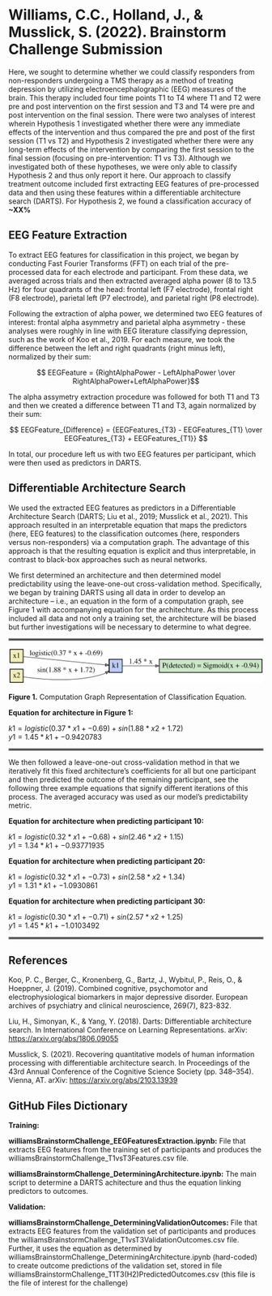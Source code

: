# Williams, C.C., Holland, J., & Musslick, S. (2022). Brainstorm Challenge Submission
Here, we sought to determine whether we could classify responders from non-responders undergoing a TMS therapy as a method of treating depression by utilizing electroencephalographic (EEG) measures of the brain. This therapy included four time points T1 to T4 where T1 and T2 were pre and post intervention on the first session and T3 and T4 were pre and post intervention on the final session. There were two analyses of interest wherein Hypothesis 1 investigated whether there were any immediate effects of the intervention and thus compared the pre and post of the first session (T1 vs T2) and Hypothesis 2 investigated whether there were any long-term effects of the intervention by comparing the first session to the final session (focusing on pre-intervention: T1 vs T3). Although we investigated both of these hypotheses, we were only able to classify Hypothesis 2 and thus only report it here. Our approach to classify treatment outcome included first extracting EEG features of pre-processed data and then using these features within a differentiable architecture search (DARTS). For Hypothesis 2, we found a classification accuracy of **~XX%**
  
## EEG Feature Extraction
To extract EEG features for classification in this project, we began by conducting Fast Fourier Transforms (FFT) on each trial of the pre-processed data for each electrode and participant. From these data, we averaged across trials and then extracted averaged alpha power (8 to 13.5 Hz) for four quadrants of the head: frontal left (F7 electrode), frontal right (F8 electrode), parietal left (P7 electrode), and parietal right (P8 electrode).
  
Following the extraction of alpha power, we determined two EEG features of interest: frontal alpha asymmetry and parietal alpha asymmetry - these analyses were roughly in line with EEG literature classifying depression, such as the work of Koo et al., 2019. For each measure, we took the difference between the left and right quadrants (right minus left), normalized by their sum:
  
$$ EEGFeature = {RightAlphaPower - LeftAlphaPower \over RightAlphaPower+LeftAlphaPower}$$

The alpha assymetry extraction procedure was followed for both T1 and T3 and then we created a difference between T1 and T3, again normalized by their sum:
  
$$ EEGFeature_{Difference} = {EEGFeatures_{T3} - EEGFeatures_{T1} \over EEGFeatures_{T3} + EEGFeatures_{T1}} $$

In total, our procedure left us with two EEG features per participant, which were then used as predictors in DARTS.
  
## Differentiable Architecture Search
We used the extracted EEG features as predictors in a Differentiable Architecture Search (DARTS; Liu et al., 2019; Musslick et al., 2021). This approach resulted in an interpretable equation that maps the predictors (here, EEG features) to the classification outcomes (here, responders versus non-responders) via a computation graph. The advantage of this approach is that the resulting equation is explicit and thus interpretable, in contrast to black-box approaches such as neural networks. 

We first determined an architecture and then determined model predictability using the leave-one-out cross-validation method. Specifically, we began by training DARTS using all data in order to develop an architecture – i.e., an equation in the form of a computation graph, see Figure 1 with accompanying equation for the architechture. As this process included all data and not only a training set, the architecture will be biased but further investigations will be necessary to determine to what degree. 

<hr style="border:2px solid gray">
  
![Alt text](/Images/williamsBrainstormChallenge_Figure1.svg "Figure 2. Example Architecture")

**Figure 1.** Computation Graph Representation of Classification Equation.

**Equation for architecture in Figure 1:**

$k1 = logistic(0.37 * x1 + -0.69) + sin(1.88 * x2 + 1.72)$  
$y1 = 1.45 * k1 + -0.9420783$  

<hr style="border:2px solid gray">

We then followed a leave-one-out cross-validation method in that we iteratively fit this fixed architecture’s coefficients for all but one participant and then predicted the outcome of the remaining participant, see the following three example equations that signify different iterations of this process. The averaged accuracy was used as our model’s predictability metric.

**Equation for architecture when predicting participant 10:**

$k1 = logistic(0.32 * x1 + -0.68) + sin(2.46 * x2 + 1.15)$  
$y1 = 1.34 * k1 + -0.93771935$  
  
  
**Equation for architecture when predicting participant 20:**

$k1 = logistic(0.32 * x1 + -0.73) + sin(2.58 * x2 + 1.34)$  
$y1 = 1.31 * k1 + -1.0930861$  


**Equation for architecture when predicting participant 30:**

$k1 = logistic(0.30 * x1 + -0.71) + sin(2.57 * x2 + 1.25)$  
$y1 = 1.45 * k1 + -1.0103492$  

<hr style="border:2px solid gray">

## References

Koo, P. C., Berger, C., Kronenberg, G., Bartz, J., Wybitul, P., Reis, O., & Hoeppner, J. (2019). Combined cognitive, psychomotor and electrophysiological biomarkers in major depressive disorder. European archives of psychiatry and clinical neuroscience, 269(7), 823-832.

Liu, H., Simonyan, K., & Yang, Y. (2018). Darts: Differentiable architecture search. In International Conference on Learning Representations. arXiv: https://arxiv.org/abs/1806.09055

Musslick, S. (2021). Recovering quantitative models of human information processing with differentiable architecture search. In Proceedings of the 43rd Annual Conference of the Cognitive Science Society (pp. 348–354). Vienna, AT. arXiv: https://arxiv.org/abs/2103.13939

## GitHub Files Dictionary

**Training:**

**williamsBrainstormChallenge_EEGFeaturesExtraction.ipynb:** File that extracts EEG features from the training set of participants and produces the williamsBrainstormChallenge_T1vsT3Features.csv file.

**williamsBrainstormChallenge_DeterminingArchitecture.ipynb:** The main script to determine a DARTS achitecture and thus the equation linking predictors to outcomes.

**Validation:**

**williamsBrainstormChallenge_DeterminingValidationOutcomes:** File that extracts EEG features from the validation set of participants and produces the williamsBrainstormChallenge_T1vsT3ValidationOutcomes.csv file. Further, it uses the equation as determined by williamsBrainstormChallenge_DeterminingArchitecture.ipynb (hard-coded) to create outcome predictions of the validation set, stored in file williamsBrainstormChallenge_T1T3(H2)PredictedOutcomes.csv (this file is the file of interest for the challenge)
